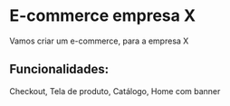 # E-commerce empresa X

Vamos criar um e-commerce, para a empresa X 

## Funcionalidades:

Checkout, Tela de produto, Catálogo, Home com banner